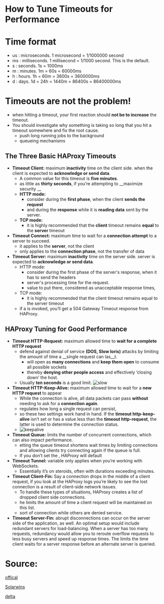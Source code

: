 # How to Tune Timeouts for Performance

# Time format
  - us : microseconds. 1 microsecond = 1/1000000 second
  - ms : milliseconds. 1 millisecond = 1/1000 second. This is the default.
  - s  : seconds. 1s = 1000ms
  - m  : minutes. 1m = 60s = 60000ms
  - h  : hours.   1h = 60m = 3600s = 3600000ms
  - d  : days.    1d = 24h = 1440m = 86400s = 86400000ms

# Timeouts are not the problem!
- when hitting a timeout, your first reaction should __not be to increase__ the timeout.
- You should investigate why something is taking so long that you hit a timeout somewhere and fix the root cause.
  - push long running jobs to the background
  - queueing mechanisms

## The Three Basic HAProxy Timeouts

- __Timeout Client:__  maximum __inactivity__ time on the client side. when the client is expected to __acknowledge or send data__.
  - A common value for this timeout is __five minutes__.
  - as little as __thirty seconds__, if you’re attempting to __maximize security __
  - __HTTP mode:__
    - consider during the __first phase__, when the client __sends the request__
    - and during the __response__ while it is __reading data__ sent by the server. 
  - __TCP mode:__
    - it is highly recommended that the __client__ timeout remains __equal__ to the __server__ timeout
- __Timeout Connect:__ maximum time to wait for a __connection attempt__ to a server to succeed.
  -  it applies to the __server__, not the client
  - only applies to the __connection phase__, not the transfer of data 
- __Timeout Server:__ maximum __inactivity__ time on the server side. server is expected to __acknowledge or send data__.
  - HTTP mode:
    - consider during the first phase of the server's response, when it has to send the headers
    - server's processing time for the request.
    - value to put there, considered as unacceptable response times,
  - TCP mode:
    - it is highly recommended that the client timeout remains equal to the server timeout
  - if a <timeout serve> is invoked, you’ll get a 504 Gateway Timeout response from HAProxy.

## HAProxy Tuning for Good Performance

- __Timeout HTTP-Request:__ maximum allowed time to __wait for a complete HTTP request__
  - defend against denial of service __(DOS, Slow loris)__ attacks by limiting the amount of time a __single request can las__t.
    - will open as __many connections__ and __keep them open__ to consume all possible sockets
    - thereby __denying other people access__ and effectively ‘closing down’ the host.
  - Usually __ten seconds__ is a good limit.
  ![slow](https://github.com/hojat-gazestani/DevOps/blob/main/haproxy/pictures/01-concept/02-slow-loris.jpg)
- __Timeout HTTP-Keep-Alive:__  maximum allowed time to wait for a __new HTTP request__ to appear
  -  While the connection is alive, all data packets can pass __without__ needing to ask for a __connection again__. 
  - <timeout http-request> regulates how long a single request can persist,
  - so these two settings work hand in hand. If the __timeout http-keep-alive__ isn’t set or has a value less than the __timeout http-request__, the latter is used to determine the connection status.
  - ![keepalive](https://github.com/hojat-gazestani/DevOps/blob/main/haproxy/pictures/01-concept/01-keepalive.png) 
- __Timeout Queue:__  limits the number of concurrent connections, which can also impact performance.
  - etting the queue timeout shortens wait times by limiting connections and allowing clients try connecting again if the queue is full. 
  - If you don’t set the <timeout queue>, HAProxy will default 
- __Timeout Tunnel:__  variable only applies when you’re working with WebSockets. 
  - Essentially it’s <timeout keep-alive> on steroids, often with durations exceeding minutes. 
- __Timeout Client-Fin:__ Say a connection drops in the middle of a client request, if you look at the HAProxy logs you’re likely to see the lost connection is a result of client-side network issues. 
  - To handle these types of situations, HAProxy creates a list of dropped client side connections. 
  - he <timeout client-fin> limits the amount of time a client request will be maintained on this list. 
  - sort of connection while others are denied service. 
- __Timeout Server-Fin:__ abrupt disconnections can occur on the server side of the application, as well. An optimal setup would include redundant servers for load-balancing. When a server has too many requests, redundancy would allow you to reroute overflow requests to less busy servers and speed up response times. The <timeout server-fin> limits the time client waits for a server response before an alternate server is queried.


# Source:
[offical](http://cbonte.github.io/haproxy-dconv/2.2/configuration.html#4-timeout%20client)

[Solarwins](https://www.papertrail.com/solution/tips/haproxy-logging-how-to-tune-timeouts-for-performance/)

[delta](https://delta.blue/blog/haproxy-timeouts/)
